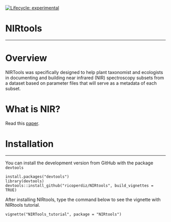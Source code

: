 <!-- badges: start -->
[![Lifecycle: experimental](https://img.shields.io/badge/lifecycle-experimental-orange.svg)](https://www.tidyverse.org/lifecycle/#experimental)
<!-- badges: end -->

# NIRtools
**************

# Overview

NIRTools was specifically designed to help plant taxonomist and ecologists in documenting and building near infrared (NIR) spectroscopy subsets from a dataset based on parameter files that will serve as a metadata of each subset.

# What is NIR?

Read this [paper](http://www.scielo.br/scielo.php?script=sci_arttext&pid=S0103-50532003000200006).

# Installation
**************

You can install the development version from GitHub with the package `devtools`

```
install.packages("devtools")
library(devtools)
devtools::install_github("ricoperdiz/NIRtools", build_vignettes = TRUE)
```

After installing NIRtools, type the command below to see the vignette with NIRtools tutorial.

```
vignette("NIRTools_tutorial", package = "NIRtools")
```
